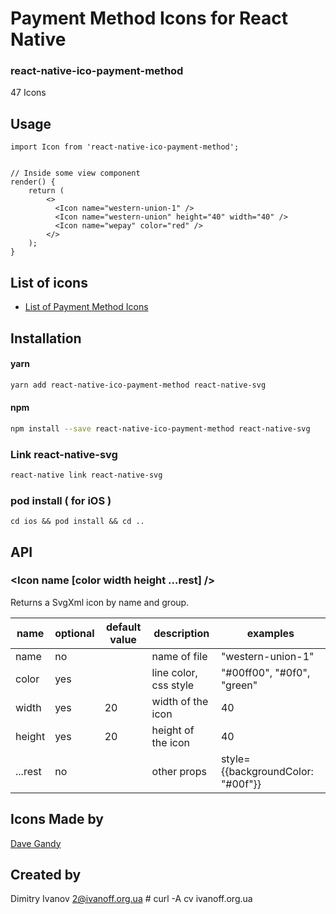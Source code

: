 # Payment Method Icons for React Native

### react-native-ico-payment-method

47 Icons

## Usage

```
import Icon from 'react-native-ico-payment-method';


// Inside some view component
render() {
    return (
        <>
          <Icon name="western-union-1" />
          <Icon name="western-union" height="40" width="40" />
          <Icon name="wepay" color="red" />
        </>
    );
}

```

## List of icons

- [List of Payment Method Icons](http://ico.simpleness.org/pack/payment-method)

## Installation

#### yarn

```bash
yarn add react-native-ico-payment-method react-native-svg
```

#### npm

```bash
npm install --save react-native-ico-payment-method react-native-svg
```

### Link react-native-svg

```bash
react-native link react-native-svg
```

### pod install ( for iOS )

```
cd ios && pod install && cd ..
```

## API

### <Icon name [color width height ...rest] />

Returns a SvgXml icon by name and group.

 name | optional | default value | description | examples
------|----------|---------------|-------------|---------
name | no |  | name of file | "western-union-1"
color | yes | | line color, css style | "#00ff00", "#0f0", "green"
width | yes | 20 | width of the icon | 40
height | yes | 20 | height of the icon | 40
...rest | no | | other props | style={{backgroundColor: "#00f"}}

## Icons Made by

[Dave Gandy](https://www.flaticon.com/authors/dave-gandy)

## Created by

Dimitry Ivanov <2@ivanoff.org.ua> # curl -A cv ivanoff.org.ua
